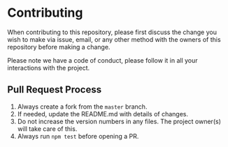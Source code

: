 # Contributing

When contributing to this repository, please first discuss the change you wish to make via issue,
email, or any other method with the owners of this repository before making a change.

Please note we have a code of conduct, please follow it in all your interactions with the project.

## Pull Request Process

1. Always create a fork from the `master` branch.
2. If needed, update the README.md with details of changes.
3. Do not increase the version numbers in any files. The project owner(s) will take care of this.
4. Always run `npm test` before opening a PR.
